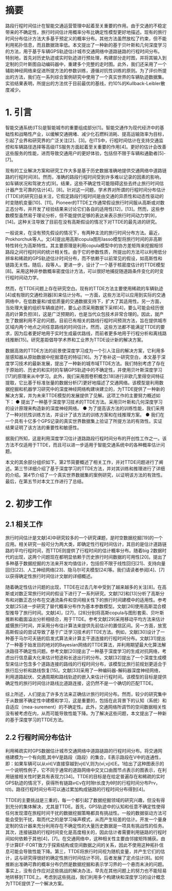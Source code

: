 # 摘要
路段行程时间估计在智能交通运营管理中起着至关重要的作用。由于交通的不稳定带来的不确定性，旅行时间估计用概率分布比确定性模型更好地描述。现有的旅行时间分布估计方法大多基于预定义的概率分布。其他方法虽然放松了约束，但不能利用拓扑信息，而且数据效率低。本文提出了一种新的基于贝叶斯和几何深度学习的方法，用于基于车辆GPS轨迹估计城市交通网络中道路链路的行程时间分布。特别地，首先对历史轨迹或实时轨迹进行预处理，构建部分走时图，并将其输入到定制的贝叶斯图自动编码器中，重建多个完整的走时图。此外，我们还采用了一个辅助神经网络来促进所提方法的参数训练，遵循对抗性训练的原则。为了评价所提出的方法，我们在一系列综合案例研究中使用了一个真实世界的车辆轨迹数据集。实验结果表明，所提出的方法优于目前最优的基线，约10%的Kullback-Leibler散度减少。
# 1. 引言
智能交通系统(ITS)是智能城市的重要组成部分[1]。智能交通作为现代经济中的基础性和战略性产业，以缓解交通拥堵、减少化石燃料消耗、提高运输效率为目标，引起了业界和研究界的广泛关注[2]、[3]。在ITS中，行程时间估计在支持交通监控和车辆路径选择等高级ITS服务方面起着至关重要的作用[4]。更好的估计会改善这些服务的性能，进而导致交通用户的更好体验，包括但不限于车辆和通勤者[5]-[7]。

现有的工业解决方案和研究工作大多是基于历史数据准确地提供交通网络中道路链路的行程时间[8]。然而，准确的路段行程时间受到许多难以记录的因素的影响，如车辆状况和驾驶方式[9]。结果，这些不确定性可能阻碍这些去终止旅行时间估计器产生可靠的估计[4]，[8]。针对这一问题，学术界对所谓的行程时间分布估计(TTDE)的研究日益关注，它假定路段行程时间是由交通的异质性和动态性驱动的时变随机变量[10]、[11]。Pioneer的TTDE工作通常假设旅行时间服从高斯或对数正态分布，并开发了经验结果来讨论它们各自的适用性[12]，[13]。然而，这些参数模型虽然易于理论分析，但不能提供足够的表达来表示旅行时间动力学[9]，[14]。这种关注导致了目前在没有高斯假设的情况下对TTDE的最先进的研究。

一般说来，在没有预先假设的情况下，有两种主流的旅行时间分布方法。最近，Prokhorchuk等人。文[4]提出用高斯copula图形lasso模型将旅行时间的非高斯特性转化为高斯特性。其主要原理是利用copula模型中的协方差矩阵来挖掘相邻路段之间行程时间的统计相关性。由于它的参数性质，所提出的方法可以利用低分辨率和稀疏的GPS轨迹估计时间分布，而不依赖于以前常见的假设，如高斯性和链路无关性。随后，段等人。更进一步，设计了一个基于核密度估计的TTDE模型[8]。采用这种非参数概率密度估计方法，可以很好地捕捉随道路条件变化的时变行程时间动力学。

然而，在TTDE问题上存在研究空白。现有的TTDE方法主要使用稀疏的车辆轨迹[4]或有限的交通检测器[8]来估计分布。一方面，这些方法可以应用到实际的交通网络中，在低数量和/或低质量的交通数据支持下，扩大了其适用性。另一方面，当处理大量的组织车辆痕迹时，要么必须采用数据下采样[4]，要么可能会经历很高的计算负担[8]，这是广泛预期的，也是当代众包技术非常合理的。因此，就产生了数据利用不足的问题。目前已有相关的路线行程时间预测方法，旨在提供城市区域内两个地点之间任意路线的时间估计。然而，这些方法都不能满足TTDE的要求，因为后者更好地用于实时生成最优路线，而前者更多地用于行程分析和离线路线推断[15]。研究差距倡导学术界和工业界为TTDE设计新的解决方案。

数据高效的TTDE方法的前景使深度学习成为一个引人注目的解决方案，它利用多层感知器从原始数据中挖掘潜在的特征[16]。为了弥补这一研究空白，本文基于深度学习技术的最新发展，提出了一种新的城市域TTDE方法。我们特别考虑了存在于原始的、历史的和实时的车辆GPS轨迹中的不确定性，并使用贝叶斯深度学习[17]的原理来从中学习。此外，我们采用图卷积概念[18]进行非欧几里得空间特征提取，它比基于标准张量的数据分析[7]更好地描述了交通网络。该模型是利用数据挖掘和机器学习研究中的深度神经网络构建块建立的，为TTDE提供了一种新的解决方案，并为未来TTDE模型的发展提供了见解。这项工作的主要努力概述如下：
● 提出了一种基于深度学习技术的TTDE方法。采用贝叶斯和几何深度学习的设计原理来构造新的深度神经网络。
● 为了提高该方法的训练性能，我们采用了一种对抗性训练方法，并设计了该方法的训练方案和在线推理方案。
● 我们在一个具有十亿多个GPS记录的真实世界数据集上验证了所提方法的有效性。实证结果证明了该方法的重要性和敏感性。

据我们所知，这是利用深度学习估计道路路段行程时间分布的开创性工作之一。该方法不仅适用于TTDE，而且可以进一步适用于智能交通系统中的各种概率估计问题。

本文的其余部分组织如下。第2节简要概述了相关工作，并对TTDE问题进行了阐述。第三节详细介绍了基于深度学习的TTDE方法，并对其训练和推理进行了详细的介绍。第4节介绍了一个真实世界数据集的案例研究，以证明该方法的有效性。最后，在第五节对本文工作进行了总结。
# 2. 初步工作
## 2.1 相关工作
旅行时间估计是文献[4]中研究较多的一个研究课题，是时空数据挖掘[19]的一个应用。相关研究一般可分为两大类，即确定性行程时间估计，其目的是估计道路链路的平均行程时间，而TTDE则提供了行程时间的估计概率分布。随着big 2数据时代的出现，这两个问题现在都明显依赖于历史旅行时间数据的可用性[20]。提出了多种基于数据挖掘的方法来开发均值估计，包括但不限于线性回归[21]、支持向量回归[22]、人工神经网络[23]、隐马尔可夫模型[24]等。我们请读者参阅[4]、[7]以获得确定性旅行时间估计文献的详细概述。

随着确定性估计问题的出现，TTDE在过去几年中受到了越来越多的关注[8]。在高斯或对数正常旅行时间的假设下进行了一系列研究。文献[12]和[13]分析了高斯分布和对数正态分布在交通流条件和空间相关性下的旅行时间建模中的适用性。参考文献[25]进一步研究了替代概率分布作为基本参数模型。文献[26]使用高斯混合模型推导了旅行时间。文献[4]，[27]，[28]分别将高斯copula与图形套索、贝叶斯推断和截面溢出分析相结合，用于TTDE。参考文献[29]采用移动平均方法来估计威慑旅行时间，并采用分布估计算法来提供先前估计的置信区间。另一方面，放宽高斯假设的尝试导致了基于广泛学习技术的TTDE方法。例如，文献[30]设计了一种基于马尔可夫链的启发式算法来计算主干道连接的行程时间分布。文献[31]提出了一种基于始发目的地对的Bayesian网络的TTDE算法，并利用期望最大化算法解决路径不确定性问题。参考文献[20]提出了一种基于深度学习的生成对抗网络，考虑出行信息最大化来估计短途和长途出行的分布。文献[32]提出了一个深度生成模型来估计包含多个道路连接的路线的行程时间分布，该模型比旅行前规划更适合于旅行后分析和路线恢复[15]。文献[33]采用了一种编码器-解码器深度神经网络，利用道路起伏、交通周期和路线轨迹的嵌入来估计行程时间。该模型的目标是提供确定性的旅行时间估计路线比道路连接，这仍然不是一个确切的匹配TTDE。

综上所述，人们提出了许多方法来正确估计旅行时间分布。然而，较少的研究集中于从数据不确定性中建模和学习，这是重要的，包括在此背景下的认知（系统）和自适应（mea-surement）的不确定性。此外，交通网络所调节的空间数据相关性没有被考虑在内，从而可能导致性能下降。为了解决这些问题，本文提出了一种新的基于深度学习的TTDE方法。
## 2.2 行程时间分布估计
利用稀疏实时GPS数据估计城市交通网络中道路链路的行程时间分布。将交通网络建模为一个有向图,其中V是路段（路段）的集合，E表示路段在V中的连通性，即：如果车辆可以从vi∈V直接穿越到vj∈V,则为(vi,vj)∈E。1给出了这种图表示的一个说明性例子，它不同于通常的道路网络中交叉口由图节点表示的图表示，在利用链接相关性时更具有表现力[34]。TTDE的目标是在给定普遍存在和稀疏的实时GPS轨迹的情况下，获得所有链路v∈v在时隙t长度为θ时的行程时间分布Prv，t(t)。路径行程时间分布可以通过累加构成链路的行程时间分布得到[4]。

TTDE的主要挑战是三重的，每一个都引起了数据挖掘领域的研究兴趣，但没有得到充分的集体解决，尤其是TTDE。首先，GPS轨迹中的认知和任意不确定性使得任何发现潜在旅程时间干扰的数据挖掘策略都具有挑战性。一般的数据驱动方法可能会受到干扰，取而代之的是学习噪声模式，从而产生较差的估计。开发一个量身定制的估计器来充分利用存在不确定性的大量历史数据是一项具有挑战性的任务。其次，连接链路的行程时间变化是高度相关的，因此估计者需要利用链路的行程时间如何依赖于其他[4]，[7]。在交通网络中，这种相关性主要由邻接矩阵捕获。由于计算EF-FORT致力于探索结构或空间数据之间的关系，因此不使用这种拓扑信息可能会导致性能下降。第三，TTDE将旅行时间视为随机变量，并产生它们的估计，这与研究得很好的确定性旅行时间估计不同，后者发展了定点估计[8]。如何推断出准确可靠的概率分布仍然是数据挖掘和表示学习界的一个悬而未决的问题。事实上，没有合作应对这些挑战的解决办法，早先在其他问题上的努力也不能轻易地转移到TTDE上。考虑到这些挑战，我们利用多个构建块和深度学习的设计概念为TTDE提供了一个解决方案。
